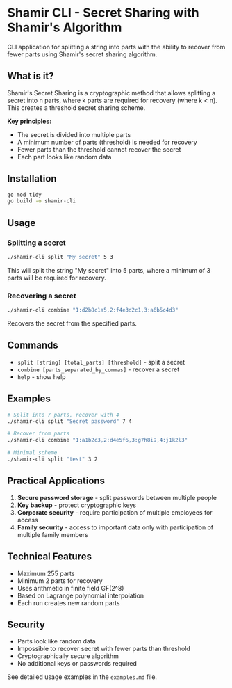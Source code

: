 # Shamir CLI - Secret Sharing with Shamir's Algorithm

CLI application for splitting a string into parts with the ability to recover from fewer parts using Shamir's secret sharing algorithm.

## What is it?

Shamir's Secret Sharing is a cryptographic method that allows splitting a secret into n parts, where k parts are required for recovery (where k < n). This creates a threshold secret sharing scheme.

**Key principles:**
- The secret is divided into multiple parts
- A minimum number of parts (threshold) is needed for recovery
- Fewer parts than the threshold cannot recover the secret
- Each part looks like random data

## Installation

```bash
go mod tidy
go build -o shamir-cli
```

## Usage

### Splitting a secret

```bash
./shamir-cli split "My secret" 5 3
```

This will split the string "My secret" into 5 parts, where a minimum of 3 parts will be required for recovery.

### Recovering a secret

```bash
./shamir-cli combine "1:d2b8c1a5,2:f4e3d2c1,3:a6b5c4d3"
```

Recovers the secret from the specified parts.



## Commands

- `split [string] [total_parts] [threshold]` - split a secret
- `combine [parts_separated_by_commas]` - recover a secret
- `help` - show help

## Examples

```bash
# Split into 7 parts, recover with 4
./shamir-cli split "Secret password" 7 4

# Recover from parts
./shamir-cli combine "1:a1b2c3,2:d4e5f6,3:g7h8i9,4:j1k2l3"

# Minimal scheme
./shamir-cli split "test" 3 2
```

## Practical Applications

1. **Secure password storage** - split passwords between multiple people
2. **Key backup** - protect cryptographic keys
3. **Corporate security** - require participation of multiple employees for access
4. **Family security** - access to important data only with participation of multiple family members

## Technical Features

- Maximum 255 parts
- Minimum 2 parts for recovery
- Uses arithmetic in finite field GF(2^8)
- Based on Lagrange polynomial interpolation
- Each run creates new random parts

## Security

- Parts look like random data
- Impossible to recover secret with fewer parts than threshold
- Cryptographically secure algorithm
- No additional keys or passwords required

See detailed usage examples in the `examples.md` file.
